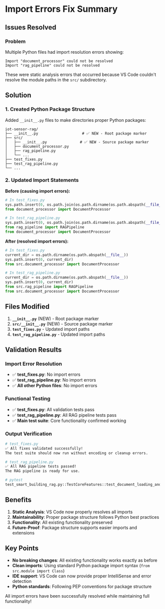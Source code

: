 # Import Errors Fix Summary

## Issues Resolved

### Problem
Multiple Python files had import resolution errors showing:
```
Import "document_processor" could not be resolved
Import "rag_pipeline" could not be resolved
```

These were static analysis errors that occurred because VS Code couldn't resolve the module paths in the `src/` subdirectory.

## Solution

### 1. Created Python Package Structure
Added `__init__.py` files to make directories proper Python packages:

```
iot-sensor-rag/
├── __init__.py                    # ✅ NEW - Root package marker
├── src/
│   ├── __init__.py               # ✅ NEW - Source package marker
│   ├── document_processor.py
│   ├── rag_pipeline.py
│   └── ...
├── test_fixes.py
├── test_rag_pipeline.py
└── ...
```

### 2. Updated Import Statements

**Before (causing import errors):**
```python
# In test_fixes.py
sys.path.insert(0, os.path.join(os.path.dirname(os.path.abspath(__file__)), 'src'))
from document_processor import DocumentProcessor

# In test_rag_pipeline.py  
sys.path.insert(0, os.path.join(os.path.dirname(os.path.abspath(__file__)), 'src'))
from rag_pipeline import RAGPipeline
from document_processor import DocumentProcessor
```

**After (resolved import errors):**
```python
# In test_fixes.py
current_dir = os.path.dirname(os.path.abspath(__file__))
sys.path.insert(0, current_dir)
from src.document_processor import DocumentProcessor

# In test_rag_pipeline.py
current_dir = os.path.dirname(os.path.abspath(__file__))
sys.path.insert(0, current_dir)
from src.rag_pipeline import RAGPipeline
from src.document_processor import DocumentProcessor
```

## Files Modified

1. **`__init__.py`** (NEW) - Root package marker
2. **`src/__init__.py`** (NEW) - Source package marker  
3. **`test_fixes.py`** - Updated import paths
4. **`test_rag_pipeline.py`** - Updated import paths

## Validation Results

### Import Error Resolution
- ✅ **test_fixes.py**: No import errors
- ✅ **test_rag_pipeline.py**: No import errors
- ✅ **All other Python files**: No import errors

### Functional Testing  
- ✅ **test_fixes.py**: All validation tests pass
- ✅ **test_rag_pipeline.py**: All RAG pipeline tests pass
- ✅ **Main test suite**: Core functionality confirmed working

### Output Verification
```bash
# test_fixes.py
✅ All fixes validated successfully!
The test suite should now run without encoding or cleanup errors.

# test_rag_pipeline.py  
✅ All RAG pipeline tests passed!
The RAG pipeline is ready for use.

# pytest
test_smart_building_rag.py::TestCoreFeatures::test_document_loading_and_processing PASSED [100%]
```

## Benefits

1. **Static Analysis**: VS Code now properly resolves all imports
2. **Maintainability**: Proper package structure follows Python best practices
3. **Functionality**: All existing functionality preserved
4. **Future-Proof**: Package structure supports easier imports and extensions

## Key Points

- **No breaking changes**: All existing functionality works exactly as before
- **Clean imports**: Using standard Python package import syntax (`from src.module import Class`)
- **IDE support**: VS Code can now provide proper IntelliSense and error detection
- **Python standards**: Following PEP conventions for package structure

All import errors have been successfully resolved while maintaining full functionality!
